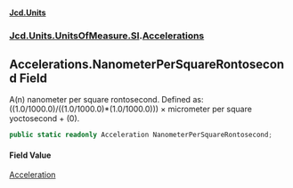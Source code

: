 #### [Jcd.Units](index.md 'index')
### [Jcd.Units.UnitsOfMeasure.SI](Jcd.Units.UnitsOfMeasure.SI.md 'Jcd.Units.UnitsOfMeasure.SI').[Accelerations](Accelerations.md 'Jcd.Units.UnitsOfMeasure.SI.Accelerations')

## Accelerations.NanometerPerSquareRontosecond Field

A(n) nanometer per square rontosecond. Defined as: ((1.0/1000.0)/((1.0/1000.0)*(1.0/1000.0))) × micrometer per square yoctosecond + (0).

```csharp
public static readonly Acceleration NanometerPerSquareRontosecond;
```

#### Field Value
[Acceleration](Acceleration.md 'Jcd.Units.UnitTypes.Acceleration')